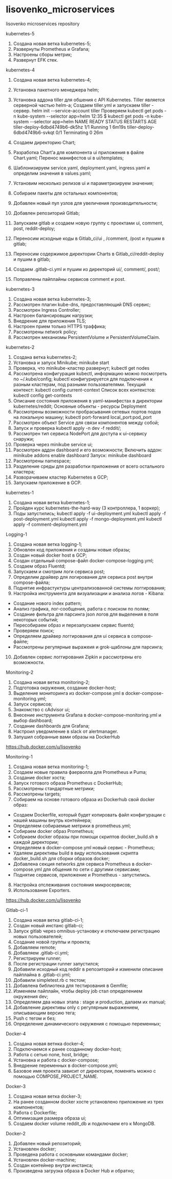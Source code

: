 # lisovenko_microservices
lisovenko microservices repository

kubernetes-5

1. Создана новая ветка kubernetes-5;
2. Развернуты Prometheus и Grafana;
3. Настроены сборы метрик;
4. Развернут EFK стек.


kubernetes-4

1. Создана новая ветка kubernetes-4;
2. Установка пакетного менеджера helm;
3. Установка аддона tiller для обшения с API Kubernetes. Tiller является серверной частью helm-а;
Создаем tiller.yml и запускаем tiller - сервер.
helm init --service-account tiller
Проверяем kubectl get pods -n kube-system --selector app=helm
12:35 $ kubectl get pods -n kube-system --selector app=helm
NAME                             READY   STATUS        RESTARTS   AGE
tiller-deploy-6dbd4749b6-dk5hz   1/1     Running       1          6m19s
tiller-deploy-6dbd4749b6-svkqt   0/1     Terminating   0          26m

4. Создаем директорию Chart;
5. Разработка Chart’а для компонента ui приложения в файле Chart.yaml;
Перенос манифестов ui в ui/templates;
6. Шаблонизируем service.yaml, deployment.yaml, ingress.yaml и определим значения в values.yaml;
7. Установим несколько релизов ui и параметризируем значения;
8. Собираем пакеты для остальных компонентов;
9. Добавлен новый пул узлов для увеличения производительности;
10. Добавлен репозиторий Gitlab;
11. Запускаем gitlab и создаем новую группу с проектами ui, comment, post, reddit-deploy;
12. Переносим исходные коды в Gitlab_ci/ui , /comment, /post и пушим в gitlab;
13. Переносим содержимое директории Charts в Gitlab_ci/reddit-deploy и пушим в gitlab;
14. Создаем .gitlab-ci.yml и пушим из директорий ui/, comment/, post/;
15. Поправлены пайплайны сервисов comment и post.



kubernetes-3

1. Создана новая ветка kubernetes-3;
2. Рассмотрен плагин kube-dns, предоставляющий DNS сервис;
3. Рассмотрен Ingress Controller;
4. Настроен балансировщик нагрузки;
5. Внедрение для приложения TLS;
6. Настроен прием только HTTPS траффика;
7. Рассмотрены network policy;
8. Рассмотрен механизмы PersistentVolume и PersistentVolumeClaim.


kubernetes-2

1. Создана ветка kubernetes-2;
2. Установка и запуск Minikube;
minikube start
3. Проверка, что minikube-кластер развернут;
kubectl get nodes
4. Рассмотрена конфигурация kubectl, информацию можно посмотреть по ~/.kube/config;
kubectl конфигурируется для подключения к разным кластерам, под разными пользователями.
Текущий контекст: kubectl config current-context
Список всех контекстов: kubectl config get-contexts
5. Описание состояния приложения в yaml-манифестах в директории kubernetes/reddit;
Основные объекты - ресурсы Deployment
6. Рассмотрены возможности пробрасывания сетевых портов подов на локальную машину;
kubectl port-forward <pod-name> local_port:pod_port
7. Рассмотрен объект Service для связи компонентов между собой;
8. Запуск и проверка kubectl apply -n dev -f reddit/;
9. Рассмотрен тип сервиса NodePort для доступа к ui-сервису снаружи;
10. Проверка через minikube service ui;
11. Рассмотрен аддон dashboard и его возможности;
Включить аддон: minikube addons enable dashboard
Запуск: minikube dashboard
12. Рассмотрены namespace;
13. Разделение среды для разработки приложения от всего остального кластера;
14. Разворачиваем кластер Kubernetes в GCP;
15. Запускаем приложение в GCP.


kubernetes-1

1. Создана новая ветка kubernetes-1;
2. Пройден курс kubernetes-the-hard-way (3 контроллера, 1 воркер);
3. Поды запустились;
kubectl apply -f ui-deployment.yml
kubectl apply -f post-deployment.yml
kubectl apply -f mongo-deployment.yml
kubectl apply -f comment-deployment.yml


Logging-1

1. Создана новая ветка logging-1;
2. Обновлен код приложения и созданы новые образы;
3. Создан новый docker host в GCP;
4. Создан отдельный compose-файл docker-compose-logging.yml;
5. Создаем образ Fluentd;
6. Запускаем и смотрим логи сервиса post;
7. Определим драйвер для логирования для сервиса post внутри compose-файла;
8. Поднятие инфрастуктуры централизованной системы логгирования;
9. Настройка инструмента для визуализации и анализа логов - Kibana:
 - Создание нового index pattern;
 - Анализ графика, лог-сообщения, работа с поиском по полям;
 - Создание фильтра для парсинга json логов для выделения в поля некоторых событий;
 - Пересобираем образ и перезапускаем сервис fluentd;
 - Проверяем поиск;
 - Определяем драйвер логгирования для ui сервиса в compose-файле;
 - Рассмотрены регулярные выражеия и grok-щаблоны для парсинга;
10. Добавлен сервис логгирования Zipkin и рассмотрены его возможности.


Monitoring-2

1. Создана новая ветка monitoring-2;
2. Подготовка окружения, создание docker-host;
3. Выделение мониторинга из docker-compose.yml в docker-compose-monitoring.yml;
4. Запуск сервисов;
5. Знакомство с cAdvisor ui;
6. Внесение инструмента Grafana в docker-compose-monitoring.yml и выбор dashboard;
7. Создание dashboards для Grafana;
8. Настроил уведомление в slack от alertmanager.
9. Запушил собранные вами образы на DockerHub

https://hub.docker.com/u/lisovenko


Monitoring-1

1. Создана новая ветка monitoring-1;
2. Создаем новые правила фаерволла для Prometheus и Puma;
3. Создание docker хоста;
4. Запуск готового образа Prometheus с DockerHub;
5. Рассмотрены стандартные метрики;
6. Рассмотрены targets;
7. Собираем на основе готового образа из Dockerhub свой docker образ:
 - Создаем Dockerfile, который будет копировать файл конфигурации с нашей машины внутрь контейнера;
 - Определяем собираемые метрики в prometheus.yml;
 - Собираем docker образ Prometheus;
 - Собриаем docker образы при помощи скриптов docker_build.sh в каждой директории;
 - Определяем в docker-compose.yml новый сервис - Prometheus;
 - Удаляем директивы build в виду использования скрипта docker_build.sh для сборки образов docker;
 - Добавлена секция networks для сервиса Prometheus в docker-compose.yml для общения по сети с другими сервисами;
 - Поднятие сервисов, приложение и Prometheus - запустились.
8. Настройка отслеживания состояния микросервисов;
9. Использование Exporters.

https://hub.docker.com/u/lisovenko



Gitlab-ci-1

1. Создана новая ветка gitlab-ci-1;
2. Создан новый инстанс gitlab-ci;
3. Запуск gitlab через omnibus-установку и отключаем регистрацию новых пользователей;
4. Создание новой группы и проекта;
5. Добавляем remote;
6. Добавляем .gitlab-ci.yml;
7. Регистрируем runner;
8. После регистрации runner запустился;
9. Добавили исходный код reddir в репозиторий и изменили описание пайплайна в .gitlab-ci.yml;
10. Добавили simpletest.rb с тестом;
11. Добавлена библиотека для тестирования в Gemfile;
12. Изменяем пайплайн, чтобы deploy job стал определением окружения dev;
13. Определяем два новых этапа : stage и production, далаем их manual;
14. Добавление директивы only с регулярным выражением, описывающим версию тега;
15. Push с тегом и без;
16. Определение динамического окружения с помощью переменных;

Docker-4

1. Создана новая ветнка docker-4;
2. Подключаемся к ранее созданному docker-host;
3. Работа с сетью none, host, bridge;
4. Установка и работа с docker-compose;
5. Внедрение переменных в docker-compose.yml;
6. Базовое имя проекта зависит от директории, поменять можно с помощью COMPOSE_PROJECT_NAME.


Docker-3

1. Создана новая ветка docker-3;
2. На ранее созданном docker хосте установлено приложение из трех компонентов;
3. Работа с Dockerfile;
4. Оптимизация размера образа ui;
5. Создаем docker volume reddit_db и подключаем его к MongoDB.



Docker-2

1. Добавлен новый репозиторий;
2. Установлен docker;
3. Проведена работа с основными командами docker;
4. Установлен docker-machine;
5. Создан контейнер внутри инстанса;
6. Произведена загрузка образа в Docker Hub и обратно;
